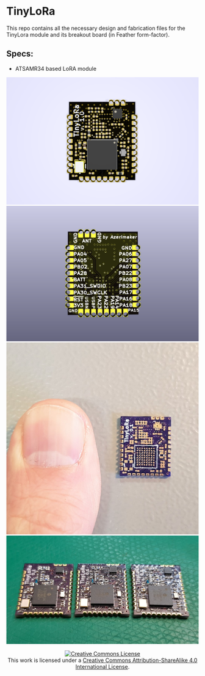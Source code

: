 # TinyLoRa
This repo contains all the necessary design and fabrication files for the TinyLora module and its breakout board (in Feather form-factor).

## Specs:
- ATSAMR34 based LoRA module

![TLM01 v1 front](/TLM-v1-Module/TLM-v1/DesignOutputs/TLM-v1-render-front.png)
![TLM01 v1 back](/TLM-v1-Module/TLM-v1/DesignOutputs/TLM-v1-render-back.png)
![TLM01 v1 OSHpark PCB](TLM-v1-Docs/02-oshparkPCB.jpg)
![TLM01 v1 first prototypes](TLM-v1-Docs/01-firstPrototyes.jpg)


<div align="center">
<a rel="license" href="http://creativecommons.org/licenses/by-sa/4.0/"><img alt="Creative Commons License" style="border-width:0" src="https://i.creativecommons.org/l/by-sa/4.0/88x31.png" /></a><br /> This work is licensed under a <a rel="license" href="http://creativecommons.org/licenses/by-sa/4.0/">Creative Commons Attribution-ShareAlike 4.0 International License</a>.

</div>
